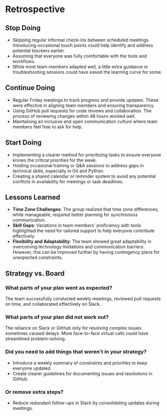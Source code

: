 <!-- this template is for inspiration, feel free to change it however you like! -->

# Retrospective

## Stop Doing

- Skipping regular informal check-ins between scheduled meetings. Introducing occasional touch points could help identify and address potential blockers earlier.
- Assuming that everyone was fully comfortable with the tools and workflows.
- While most team members adapted well, a little extra guidance or troubleshooting sessions could have eased the learning curve for some.

## Continue Doing

- Regular Friday meetings to track progress and provide updates. These were effective in aligning team members and ensuring transparency.
- Using GitHub pull requests for code reviews and collaboration. The process of reviewing changes within 48 hours worked well.
- Maintaining an inclusive and open communication culture where team members feel free to ask for help.

## Start Doing

- Implementing a clearer method for prioritizing tasks to ensure everyone knows the critical priorities for the week.
- Holding occasional training or Q&A sessions to address gaps in technical skills, especially in Git and Python.
- Creating a shared calendar or reminder system to avoid any potential conflicts in availability for meetings or task deadlines.

## Lessons Learned

- **Time Zone Challenges**: The group realized that time zone differences, while manageable, required better planning for synchronous communication.
- **Skill Gaps**: Variations in team members' proficiency with tools highlighted the need for tailored support to help everyone contribute effectively.
- **Flexibility and Adaptability**: The team showed great adaptability in overcoming technology limitations and communication barriers.
However, this can be improved further by having contingency plans for unexpected constraints.

## Strategy vs. Board

### What parts of your plan went as expected?

 The team successfully conducted weekly meetings, reviewed pull requests on time, and collaborated effectively on Slack.

### What parts of your plan did not work out?

The reliance on Slack or GitHub only for resolving complex issues sometimes caused delays. More face-to-face virtual calls could have streamlined problem-solving.

### Did you need to add things that weren't in your strategy?

- Introduce a weekly summary of constraints and priorities to keep everyone updated.
- Create clearer guidelines for documenting issues and resolutions in GitHub.

### Or remove extra steps?

- Reduce redundant follow-ups in Slack by consolidating updates during meetings.
